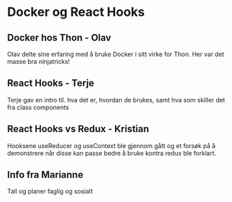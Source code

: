 # Docker og React Hooks

## Docker hos Thon - Olav

Olav delte sine erfaring med å bruke Docker i sitt virke for Thon. Her var det masse bra ninjatricks!

## React Hooks - Terje

Terje gav en intro til. hva det er, hvordan de brukes, samt hva som skiller det fra class components

## React Hooks vs Redux - Kristian

Hooksene useReducer og useContext ble gjennom gått og et forsøk på å demonstrere når disse kan passe bedre å bruke kontra redux ble forklart. 

## Info fra Marianne

Tall og planer faglig og sosialt

